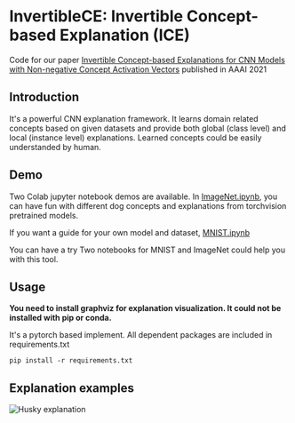 # InvertibleCE: Invertible Concept-based Explanation (ICE)
Code for our paper [Invertible Concept-based Explanations for CNN Models with Non-negative Concept Activation Vectors](https://arxiv.org/abs/2006.15417) published in AAAI 2021

## Introduction

It's a powerful CNN explanation framework. It learns domain related concepts based on given datasets and provide both global (class level) and local (instance level) explanations. Learned concepts could be easily understanded by human.


## Demo
Two Colab jupyter notebook demos are available. In [ImageNet.ipynb](https://colab.research.google.com/github/zhangrh93/InvertibleCE/blob/main/demo/ImageNet.ipynb), you can have fun with different dog concepts and explanations from torchvision pretrained models.

If you want a guide for your own model and dataset, [MNIST.ipynb](https://colab.research.google.com/github/zhangrh93/InvertibleCE/blob/main/demo/MNIST.ipynb)

You can have a try
Two notebooks for MNIST and ImageNet could help you with this tool.


## Usage

**You need to install graphviz for explanation visualization. It could not be installed with pip or conda.**

It's a pytorch based implement. All dependent packages are included in requirements.txt

    pip install -r requirements.txt

## Explanation examples

![Husky explanation](https://github.com/zhangrh93/InvertibleCE/blob/main/Examples/248%20Eskimo%20dog%2C%20husky.jpg)
